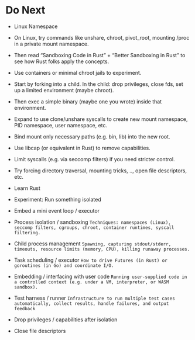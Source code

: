 # Do Next

- Linux Namespace
- On Linux, try commands like unshare, chroot, pivot_root, mounting /proc in a private mount namespace.
- Then read “Sandboxing Code in Rust” + “Better Sandboxing in Rust” to see how Rust folks apply the concepts.
- Use containers or minimal chroot jails to experiment.
- Start by forking into a child. In the child: drop privileges, close fds, set up a limited environment (maybe chroot).
- Then exec a simple binary (maybe one you wrote) inside that environment.
- Expand to use clone/unshare syscalls to create new mount namespace, PID namespace, user namespace, etc.
- Bind mount only necessary paths (e.g. bin, lib) into the new root.
- Use libcap (or equivalent in Rust) to remove capabilities.
- Limit syscalls (e.g. via seccomp filters) if you need stricter control.
- Try forcing directory traversal, mounting tricks, .., open file descriptors, etc.

- Learn Rust
- Experiment: Run something isolated
- Embed a mini event loop / executor

- Process isolation / sandboxing
  `Techniques: namespaces (Linux), seccomp filters, cgroups, chroot, container runtimes, syscall filtering.`
- Child process management
  `Spawning, capturing stdout/stderr, timeouts, resource limits (memory, CPU), killing runaway processes.`
- Task scheduling / executor
  `How to drive Futures (in Rust) or goroutines (in Go) and coordinate I/O.`
- Embedding / interfacing with user code
  `Running user-supplied code in a controlled context (e.g. under a VM, interpreter, or WASM sandbox).`
- Test harness / runner
  `Infrastructure to run multiple test cases automatically, collect results, handle failures, and output feedback`
- Drop privileges / capabilities after isolation
- Close file descriptors
